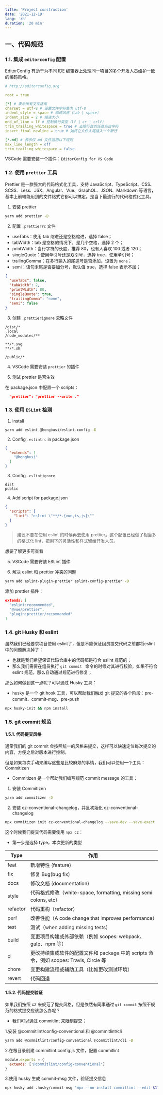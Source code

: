 ```yaml
---
title: 'Project construction'
date: '2021-12-19'
lang: 'zh'
duration: '20 min'
---
```


## 一、代码规范

### 1.1. 集成 `editorconfig` 配置

EditorConfig 有助于为不同 IDE 编辑器上处理同一项目的多个开发人员维护一致的编码风格。

``` yaml
# http://editorconfig.org

root = true

[*] # 表示所有文件适用
charset = utf-8 # 设置文件字符集为 utf-8
indent_style = space # 缩进风格（tab | space）
indent_size = 2 # 缩进大小
end_of_line = lf # 控制换行类型（lf | cr | crlf）
trim_trailing_whitespace = true # 去除行首的任意空白字符
insert_final_newline = true # 始终在文件末尾插入一个新行

[*.md] # 表示仅 md 文件适用以下规则
max_line_length = off
trim_trailing_whitespace = false
```

VSCode 需要安装一个插件：`EditorConfig for VS Code`

### 1.2. 使用 `prettier` 工具

Prettier 是一款强大的代码格式化工具，支持 JavaScript、TypeScript、CSS、SCSS、Less、JSX、Angular、Vue、GraphQL、JSON、Markdown 等语言，基本上前端能用到的文件格式它都可以搞定，是当下最流行的代码格式化工具。

1. 安装 prettier

``` bash
yarn add prettier -D
```

2. 配置 `.prettierrc` 文件

* useTabs：使用 tab 缩进还是空格缩进，选择 false；
* tabWidth：tab 是空格的情况下，是几个空格，选择 2 个；
* printWidth：当行字符的长度，推荐 80，也有人喜欢 100 或者 120；
* singleQuote：使用单引号还是双引号，选择 true，使用单引号；
* trailingComma：在多行输入的尾逗号是否添加，设置为 `none`；
* semi：语句末尾是否要加分号，默认值 true，选择 false 表示不加；

``` json
{
  "useTabs": false,
  "tabWidth": 2,
  "printWidth": 80,
  "singleQuote": true,
  "trailingComma": "none",
  "semi": false
}
```

3. 创建 `.prettierignore` 忽略文件

```
/dist/*
.local
/node_modules/**

**/*.svg
**/*.sh

/public/*
```

4. VSCode 需要安装 `prettier` 的插件

5. 测试 prettier 是否生效

在 package.json 中配置一个 scripts：

``` json
  "prettier": "prettier --write ."
```

### 1.3. 使用 `ESLint` 检测

1. Install

``` bash
yarn add eslint @hongbusi/eslint-config -D
```

2. Config `.eslintrc` in package.json

``` json
{
  "extends": [
    "@hongbusi"
  ]
}
```

3. Config `.eslintignore`

```
dist
public
```

4. Add script for package.json

``` json
{
  "scripts": {
    "lint": "eslint \"**/*.{vue,ts,js}\""
  }
}
```

> 建议不要在使用 eslint 的时候再去使用 prettier。这个配置已经做了相当多的格式化 lint，把剩下的灵活性和样式留给开发人员。

想要了解更多可查看 <GitHubLink repo="Hongbusi/configs" />

5. VSCode 需要安装 ESLint 插件

6. 解决 eslint 和 prettier 冲突的问题

``` bash
yarn add eslint-plugin-prettier eslint-config-prettier -D
```

添加 prettier 插件：

``` json
extends: [
  "eslint:recommended",
  "@vue/prettier",
  "plugin:prettier/recommended"
]
```

### 1.4. git Husky 和 eslint

虽然我们已经要求项目使用 eslint了，但是不能保证组员提交代码之前都将eslint中的问题解决掉了：

* 也就是我们希望保证代码仓库中的代码都是符合 eslint 规范的；
* 那么我们需要在组员执行 `git commit ` 命令的时候对其进行校验，如果不符合 eslint 规范，那么自动通过规范进行修复；

那么如何做到这一点呢？可以通过 Husky 工具：

* husky 是一个 git hook 工具，可以帮助我们触发 git 提交的各个阶段：pre-commit、commit-msg、pre-push

``` bash
npx husky-init && npm install
```
### 1.5. git commit 规范

#### 1.5.1. 代码提交风格

通常我们的 git commit 会按照统一的风格来提交，这样可以快速定位每次提交的内容，方便之后对版本进行控制。

但是如果每次手动来编写这些是比较麻烦的事情，我们可以使用一个工具：Commitizen

* Commitizen 是一个帮助我们编写规范 commit message 的工具；

1. 安装 Commitizen

``` bash
yarn add commitizen -D
```

2. 安装 cz-conventional-changelog，并且初始化 cz-conventional-changelog

``` bash
npx commitizen init cz-conventional-changelog --save-dev --save-exact
```

这个时候我们提交代码需要使用 `npx cz`：

* 第一步是选择 type，本次更新的类型

| Type     | 作用                                                         |
| -------- | ------------------------------------------------------------ |
| feat     | 新增特性 (feature)                                           |
| fix      | 修复 Bug(bug fix)                                            |
| docs     | 修改文档 (documentation)                                     |
| style    | 代码格式修改（white-space, formatting, missing semi colons, etc） |
| refactor | 代码重构（refactor）                                         |
| perf     | 改善性能（A code change that improves performance）          |
| test     | 测试（when adding missing tests）                              |
| build    | 变更项目构建或外部依赖（例如 scopes: webpack、gulp、npm 等） |
| ci       | 更改持续集成软件的配置文件和 package 中的 scripts 命令，例如 scopes: Travis, Circle 等 |
| chore    | 变更构建流程或辅助工具（比如更改测试环境）                     |
| revert   | 代码回退                                                     |

#### 1.5.2. 代码提交验证

如果我们按照 cz 来规范了提交风格，但是依然有同事通过 `git commit` 按照不规范的格式提交应该怎么办呢？

* 我们可以通过 commitlint 来限制提交；

1.安装 @commitlint/config-conventional 和 @commitlint/cli

``` bash
yarn add @commitlint/config-conventional @commitlint/cli -D
```

2.在根目录创建 commitlint.config.js 文件，配置 commitlint

``` js
module.exports = {
  extends: ['@commitlint/config-conventional']
}
```

3.使用 husky 生成 commit-msg 文件，验证提交信息

``` bash
npx husky add .husky/commit-msg "npx --no-install commitlint --edit $1"
```
